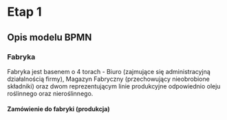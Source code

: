 # Etap 1

## Opis modelu BPMN

### Fabryka

Fabryka jest basenem o 4 torach - Biuro (zajmujące się administracyjną działalnością firmy), Magazyn Fabryczny (przechowujący nieobrobione składniki) oraz dwom reprezentującym linie produkcyjne odpowiednio oleju roślinnego oraz nieroślinnego.

#### Zamówienie do fabryki (produkcja)

